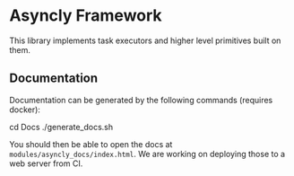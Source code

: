 # Asyncly Framework

This library implements task executors and higher level primitives built on
them.

## Documentation

Documentation can be generated by the following commands (requires docker):

cd Docs ./generate_docs.sh

You should then be able to open the docs at `modules/asyncly_docs/index.html`.
We are working on deploying those to a web server from CI.
